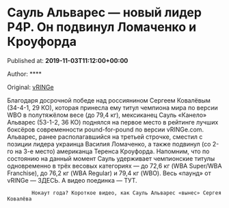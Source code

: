 
# Сауль Альварес — новый лидер P4P. Он подвинул Ломаченко и Кроуфорда

Published at: **2019-11-03T11:12:00+00:00**

Author: ****

Original: [vRINGe](https://vringe.com/news/129153-saul-alvares-novyy-lider-p4p-on-podvinul-lomachenko-i-krouforda.htm)

Благодаря досрочной победе над россиянином Сергеем Ковалёвым (34-4-1, 29 КО), которая принесла ему титул чемпиона мира по версии WBO в полутяжёлом весе (до 79,4 кг), мексиканец Сауль «Канело» Альварес (53-1-2, 36 КО) поднялся на первое место в рейтинге лучших боксёров современности pound-for-pound по версии vRINGe.com.
Альварес, ранее располагавшийся на третьей строчке, сместил с позиции лидера украинца Василия Ломаченко, а также подвинул (со 2-го на 3-е место) американца Теренса Кроуфорда.
Напомним, что по состоянию на данный момент Сауль удерживает чемпионские титулы одновременно в трёх весовых категориях — до 72,6 кг (WBA Super/WBA Franchise), до 76,2 кг (WBA Regular) и 79,4 кг (WBO).
Весь «паунд» от vRINGe — ЗДЕСЬ. А видео поединка — ТУТ.

        
          
            Нокаут года? Короткое видео, как Сауль Альварес «вынес» Сергея Ковалёва
          
        
      
